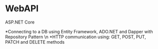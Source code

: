 # WebAPI
ASP.NET Core



*Connecting to a DB using Entity Framework, ADO.NET and Dapper with Repository Pattern \n
*HTTP communication using: GET, POST, PUT, PATCH and DELETE methods


